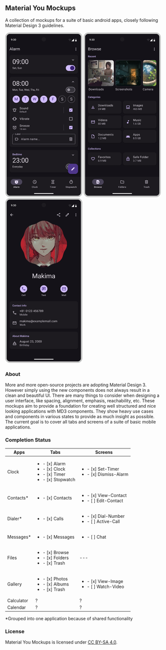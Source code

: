## Material You Mockups
A collection of mockups for a suite of basic android apps, closely following Material Design 3 guidelines.

<img src='Clock/Tabs/Alarm.png' width='250'> <img src='Files/Tabs/Browse.png' width='250'> <img src='Connect/Screens/View-Contact.png' width='250'>

### About
More and more open-source projects are adopting Material Design 3. However simply using the new components does not always result in a clean and beautiful UI. There are many things to consider when designing a user interface, like spacing, alignment, emphasis, reachability, etc. These mockups aim to provide a foundation for creating well structured and nice looking applications with MD3 components. They show heavy use cases and components in various states to provide as much insight as possible. The current goal is to cover all tabs and screens of a suite of basic mobile applications.

### Completion Status

|Apps|Tabs|Screens|
|---|---|---|
|Clock|<ul><li>- [x] Alarm</li><li>- [x] Clock</li><li>- [x] Timer</li><li>- [x] Stopwatch</li></ul>|<ul><li>- [x] Set-Timer</li><li>- [x] Dismiss-Alarm</li></ul>|
|Contacts*|<ul><li>- [x] Contacts</li></ul>|<ul><li>- [x] View-Contact</li><li>- [ ] Edit-Contact</li></ul>|
|Dialer*|<ul><li>- [x] Calls</li></ul>|<ul><li>- [x] Dial-Number</li><li>- [ ] Active-Call</li></ul>|
|Messages*|<ul><li>- [x] Messages</li></ul>|<ul><li>- [ ] Chat</li></ul>|
|Files|<ul><li>- [x] Browse</li><li>- [x] Folders</li><li>- [x] Trash</li></ul>|---|
|Gallery|<ul><li>- [x] Photos</li><li>- [x] Albums</li><li>- [x] Trash</li></ul>|<ul><li>- [x] View-Image</li><li>- [ ] Watch-Video</li></ul>|
|Calculator|?|?|
|Calendar|?|?|

*Grouped into one application because of shared functionality

### License

 Material You Mockups is licensed under [CC BY-SA 4.0](https://creativecommons.org/licenses/by-sa/4.0/).
